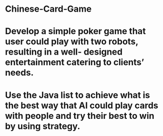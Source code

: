 # Chinese-Card-Game
# Develop a simple poker game that user could play with two robots, resulting in a well- designed entertainment catering to clients’ needs.
# Use the Java list to achieve what is the best way that AI could play cards with people and try their best to win by using strategy.
